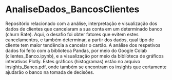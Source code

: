 # AnaliseDados_BancosClientes
Repositório relacionado com a análise, interpretação e visualização dos dados de clientes que cancelaram a sua conta em um determinado banco (churn Rate). Aqui, o desafio foi obter fatores que evitem estes cancelamentos, e também determinar, a partir dos dados, qual tipo de cliente tem maior tendência a cancelar o cartão. A análise dos respetivos dados foi feito com a biblioteca Pandas, por meio do Google Colab (clientes_Banco.ipynb), e a visualização por meio da biblíoteca de gráficos interativos Plotly. Estes gráficos (histogramas) estão no arquivo insights_Banco.pdf, onde também se encontram os insights que certamente ajudarão o banco na tomada de decisões.
